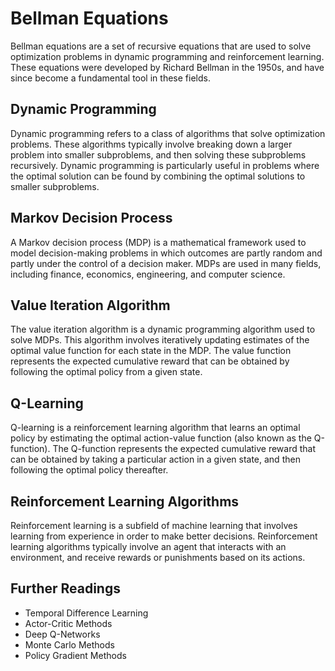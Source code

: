 # Bellman Equations

Bellman equations are a set of recursive equations that are used to solve optimization problems in dynamic programming and reinforcement learning. These equations were developed by Richard Bellman in the 1950s, and have since become a fundamental tool in these fields.

## Dynamic Programming

Dynamic programming refers to a class of algorithms that solve optimization problems. These algorithms typically involve breaking down a larger problem into smaller subproblems, and then solving these subproblems recursively. Dynamic programming is particularly useful in problems where the optimal solution can be found by combining the optimal solutions to smaller subproblems.

## Markov Decision Process

A Markov decision process (MDP) is a mathematical framework used to model decision-making problems in which outcomes are partly random and partly under the control of a decision maker. MDPs are used in many fields, including finance, economics, engineering, and computer science.

## Value Iteration Algorithm

The value iteration algorithm is a dynamic programming algorithm used to solve MDPs. This algorithm involves iteratively updating estimates of the optimal value function for each state in the MDP. The value function represents the expected cumulative reward that can be obtained by following the optimal policy from a given state.

## Q-Learning

Q-learning is a reinforcement learning algorithm that learns an optimal policy by estimating the optimal action-value function (also known as the Q-function). The Q-function represents the expected cumulative reward that can be obtained by taking a particular action in a given state, and then following the optimal policy thereafter.

## Reinforcement Learning Algorithms

Reinforcement learning is a subfield of machine learning that involves learning from experience in order to make better decisions. Reinforcement learning algorithms typically involve an agent that interacts with an environment, and receive rewards or punishments based on its actions.

## Further Readings

- Temporal Difference Learning
- Actor-Critic Methods
- Deep Q-Networks
- Monte Carlo Methods
- Policy Gradient Methods
